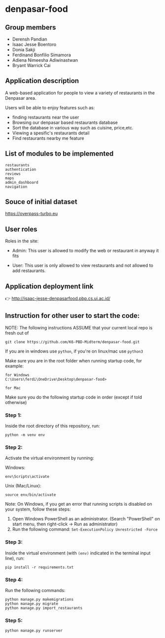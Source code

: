 # denpasar-food
## Group members
- Derensh Pandian		
- Isaac Jesse Boentoro		
- Donia Sakji		
- Ferdinand Bonfilio Simamora		
- Adiena Nimeesha Adiwinastwan		
- Bryant Warrick Cai		

## Application description
A web-based application for people to view a variety of restaurants in the Denpasar area.

Users will be able to enjoy features such as:

- finding restaurants near the user
- Browsing our denpasar based restaurants database
- Sort the database in various way such as cuisine, price,etc.
- Viewing a spesific's restaurants detail
- Find restaurants nearby me feature


## List of modules to be implemented
```
restaurants
authentication
reviews
maps
admin_dashboard
navigation
```



## Souce of initial dataset
https://overpass-turbo.eu

## User roles
Roles in the site:
- Admin:
    This user is allowed to modify the web or restaurant in anyway it fits

- User:
    This user is only allowed to view restaurants and not allowed to add restaurants.

## Application deployment link

👉 http://isaac-jesse-denpasarfood.pbp.cs.ui.ac.id/

## Instruction for other user to start the code:
NOTE: The following instructions ASSUME that your current local repo is fresh out of 
```
git clone https://github.com/K6-PBD-Midterm/denpasar-food.git
```

If you are in windows use `python`, if you're on linux/mac use `python3`

Make sure you are in the root folder when running startup code, for example:

```
for Windows
C:\Users\ferdi\OneDrive\Desktop\denpasar-food>

for Mac

```

Make sure you do the following startup code in order (except if told otherwise)

### Step 1:
Inside the root directory of this repository, run:
```
python -m venv env
```

### Step 2:
Activate the virtual environment by running:

Windows:
```
env\Scripts\activate
```

Unix (Mac/Linux):
```
source env/bin/activate
```

Note: On Windows, if you get an error that running scripts is disabled on your system, follow these steps:
1. Open Windows PowerShell as an administrator. (Search "PowerShell" on start menu, then right-click -> Run as administrator)
2. Run the following command: `Set-ExecutionPolicy Unrestricted -Force`

### Step 3:
Inside the virtual environment (with `(env)` indicated in the terminal input line), run:
```
pip install -r requirements.txt
```

### Step 4:
Run the following commands:
```
python manage.py makemigrations
python manage.py migrate
python manage.py import_restaurants
```

### Step 5:
```
python manage.py runserver
```

